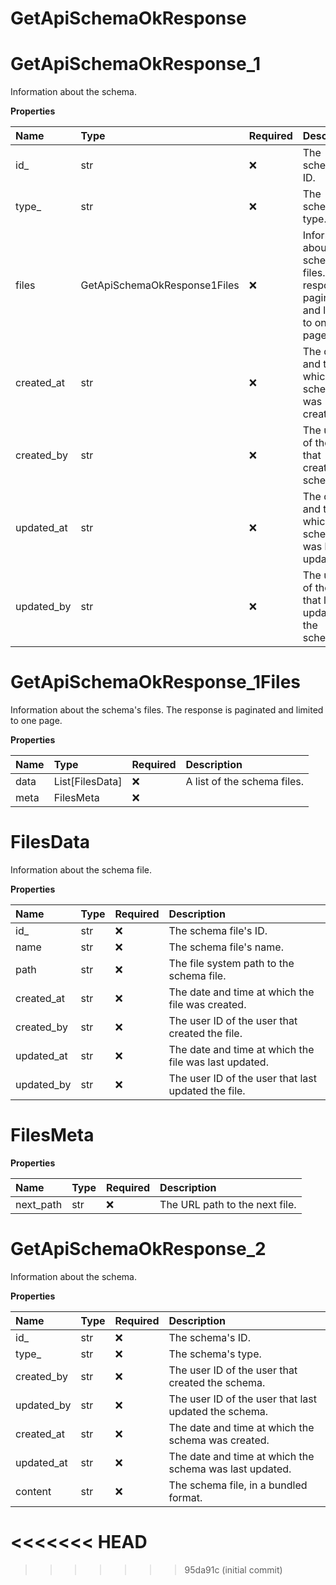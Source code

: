 # GetApiSchemaOkResponse

# GetApiSchemaOkResponse_1

Information about the schema.

**Properties**

| Name       | Type                         | Required | Description                                                                              |
| :--------- | :--------------------------- | :------- | :--------------------------------------------------------------------------------------- |
| id\_       | str                          | ❌       | The schema's ID.                                                                         |
| type\_     | str                          | ❌       | The schema's type.                                                                       |
| files      | GetApiSchemaOkResponse1Files | ❌       | Information about the schema's files. The response is paginated and limited to one page. |
| created_at | str                          | ❌       | The date and time at which the schema was created.                                       |
| created_by | str                          | ❌       | The user ID of the user that created the schema.                                         |
| updated_at | str                          | ❌       | The date and time at which the schema was last updated.                                  |
| updated_by | str                          | ❌       | The user ID of the user that last updated the schema.                                    |

# GetApiSchemaOkResponse_1Files

Information about the schema's files. The response is paginated and limited to one page.

**Properties**

| Name | Type            | Required | Description                 |
| :--- | :-------------- | :------- | :-------------------------- |
| data | List[FilesData] | ❌       | A list of the schema files. |
| meta | FilesMeta       | ❌       |                             |

# FilesData

Information about the schema file.

**Properties**

| Name       | Type | Required | Description                                           |
| :--------- | :--- | :------- | :---------------------------------------------------- |
| id\_       | str  | ❌       | The schema file's ID.                                 |
| name       | str  | ❌       | The schema file's name.                               |
| path       | str  | ❌       | The file system path to the schema file.              |
| created_at | str  | ❌       | The date and time at which the file was created.      |
| created_by | str  | ❌       | The user ID of the user that created the file.        |
| updated_at | str  | ❌       | The date and time at which the file was last updated. |
| updated_by | str  | ❌       | The user ID of the user that last updated the file.   |

# FilesMeta

**Properties**

| Name      | Type | Required | Description                    |
| :-------- | :--- | :------- | :----------------------------- |
| next_path | str  | ❌       | The URL path to the next file. |

# GetApiSchemaOkResponse_2

Information about the schema.

**Properties**

| Name       | Type | Required | Description                                             |
| :--------- | :--- | :------- | :------------------------------------------------------ |
| id\_       | str  | ❌       | The schema's ID.                                        |
| type\_     | str  | ❌       | The schema's type.                                      |
| created_by | str  | ❌       | The user ID of the user that created the schema.        |
| updated_by | str  | ❌       | The user ID of the user that last updated the schema.   |
| created_at | str  | ❌       | The date and time at which the schema was created.      |
| updated_at | str  | ❌       | The date and time at which the schema was last updated. |
| content    | str  | ❌       | The schema file, in a bundled format.                   |
<<<<<<< HEAD
=======

<!-- This file was generated by liblab | https://liblab.com/ -->
>>>>>>> 95da91c (initial commit)
